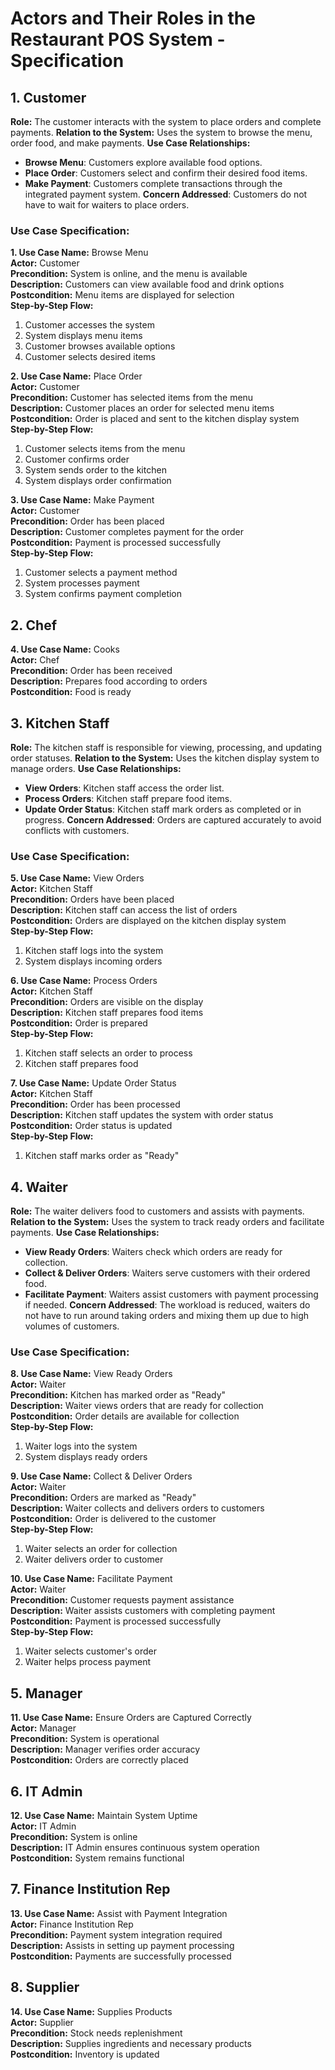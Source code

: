 # Actors and Their Roles in the Restaurant POS System - Specification

## 1. Customer
**Role:** The customer interacts with the system to place orders and complete payments. 
**Relation to the System:** Uses the system to browse the menu, order food, and make payments.
**Use Case Relationships:**
- **Browse Menu**: Customers explore available food options.
- **Place Order**: Customers select and confirm their desired food items.
- **Make Payment**: Customers complete transactions through the integrated payment system.
**Concern Addressed**: Customers do not have to wait for waiters to place orders.

### Use Case Specification:
**1. Use Case Name:** Browse Menu  
**Actor:** Customer  
**Precondition:** System is online, and the menu is available  
**Description:** Customers can view available food and drink options  
**Postcondition:** Menu items are displayed for selection  
**Step-by-Step Flow:**
1. Customer accesses the system
2. System displays menu items
3. Customer browses available options
4. Customer selects desired items

**2. Use Case Name:** Place Order  
**Actor:** Customer  
**Precondition:** Customer has selected items from the menu  
**Description:** Customer places an order for selected menu items  
**Postcondition:** Order is placed and sent to the kitchen display system  
**Step-by-Step Flow:**
1. Customer selects items from the menu
2. Customer confirms order
3. System sends order to the kitchen
4. System displays order confirmation

**3. Use Case Name:** Make Payment  
**Actor:** Customer  
**Precondition:** Order has been placed  
**Description:** Customer completes payment for the order  
**Postcondition:** Payment is processed successfully  
**Step-by-Step Flow:**
1. Customer selects a payment method
2. System processes payment
3. System confirms payment completion

## 2. Chef
**4. Use Case Name:** Cooks  
**Actor:** Chef  
**Precondition:** Order has been received  
**Description:** Prepares food according to orders  
**Postcondition:** Food is ready  

## 3. Kitchen Staff
**Role:** The kitchen staff is responsible for viewing, processing, and updating order statuses.
**Relation to the System:** Uses the kitchen display system to manage orders.
**Use Case Relationships:**
- **View Orders**: Kitchen staff access the order list.
- **Process Orders**: Kitchen staff prepare food items.
- **Update Order Status**: Kitchen staff mark orders as completed or in progress.
**Concern Addressed**: Orders are captured accurately to avoid conflicts with customers.

### Use Case Specification:
**5. Use Case Name:** View Orders  
**Actor:** Kitchen Staff  
**Precondition:** Orders have been placed  
**Description:** Kitchen staff can access the list of orders  
**Postcondition:** Orders are displayed on the kitchen display system  
**Step-by-Step Flow:**
1. Kitchen staff logs into the system
2. System displays incoming orders

**6. Use Case Name:** Process Orders  
**Actor:** Kitchen Staff  
**Precondition:** Orders are visible on the display  
**Description:** Kitchen staff prepares food items  
**Postcondition:** Order is prepared  
**Step-by-Step Flow:**
1. Kitchen staff selects an order to process
2. Kitchen staff prepares food

**7. Use Case Name:** Update Order Status  
**Actor:** Kitchen Staff  
**Precondition:** Order has been processed  
**Description:** Kitchen staff updates the system with order status  
**Postcondition:** Order status is updated  
**Step-by-Step Flow:**
1. Kitchen staff marks order as "Ready"

## 4. Waiter
**Role:** The waiter delivers food to customers and assists with payments.
**Relation to the System:** Uses the system to track ready orders and facilitate payments.
**Use Case Relationships:**
- **View Ready Orders**: Waiters check which orders are ready for collection.
- **Collect & Deliver Orders**: Waiters serve customers with their ordered food.
- **Facilitate Payment**: Waiters assist customers with payment processing if needed.
**Concern Addressed**: The workload is reduced, waiters do not have to run around taking orders and mixing them up due to high volumes of customers.

### Use Case Specification:
**8. Use Case Name:** View Ready Orders  
**Actor:** Waiter  
**Precondition:** Kitchen has marked order as "Ready"  
**Description:** Waiter views orders that are ready for collection  
**Postcondition:** Order details are available for collection  
**Step-by-Step Flow:**
1. Waiter logs into the system
2. System displays ready orders

**9. Use Case Name:** Collect & Deliver Orders  
**Actor:** Waiter  
**Precondition:** Orders are marked as "Ready"  
**Description:** Waiter collects and delivers orders to customers  
**Postcondition:** Order is delivered to the customer  
**Step-by-Step Flow:**
1. Waiter selects an order for collection
2. Waiter delivers order to customer

**10. Use Case Name:** Facilitate Payment  
**Actor:** Waiter  
**Precondition:** Customer requests payment assistance  
**Description:** Waiter assists customers with completing payment  
**Postcondition:** Payment is processed successfully  
**Step-by-Step Flow:**
1. Waiter selects customer's order
2. Waiter helps process payment

## 5. Manager
**11. Use Case Name:** Ensure Orders are Captured Correctly  
**Actor:** Manager  
**Precondition:** System is operational  
**Description:** Manager verifies order accuracy  
**Postcondition:** Orders are correctly placed  

## 6. IT Admin
**12. Use Case Name:** Maintain System Uptime  
**Actor:** IT Admin  
**Precondition:** System is online  
**Description:** IT Admin ensures continuous system operation  
**Postcondition:** System remains functional  

## 7. Finance Institution Rep
**13. Use Case Name:** Assist with Payment Integration  
**Actor:** Finance Institution Rep  
**Precondition:** Payment system integration required  
**Description:** Assists in setting up payment processing  
**Postcondition:** Payments are successfully processed  

## 8. Supplier
**14. Use Case Name:** Supplies Products  
**Actor:** Supplier  
**Precondition:** Stock needs replenishment  
**Description:** Supplies ingredients and necessary products  
**Postcondition:** Inventory is updated
